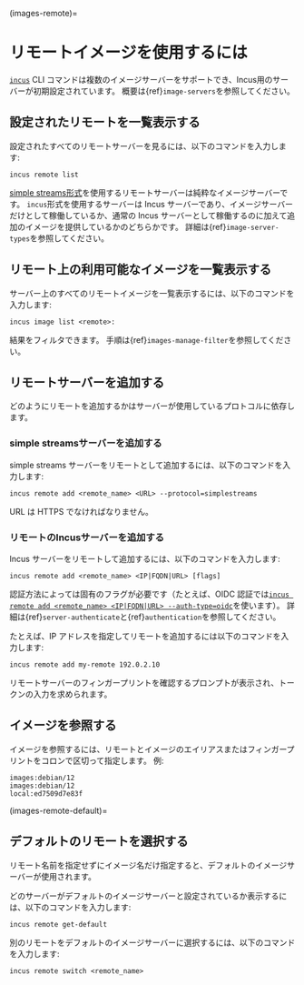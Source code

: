 (images-remote)=
# リモートイメージを使用するには

[`incus`](incus.md) CLI コマンドは複数のイメージサーバーをサポートでき、Incus用のサーバーが初期設定されています。
概要は{ref}`image-servers`を参照してください。

## 設定されたリモートを一覧表示する

<!-- Include start list remotes -->
設定されたすべてのリモートサーバーを見るには、以下のコマンドを入力します:

    incus remote list

[simple streams形式](https://git.launchpad.net/simplestreams/tree/)を使用するリモートサーバーは純粋なイメージサーバーです。
`incus`形式を使用するサーバーは Incus サーバーであり、イメージサーバーだけとして稼働しているか、通常の Incus サーバーとして稼働するのに加えて追加のイメージを提供しているかのどちらかです。
詳細は{ref}`image-server-types`を参照してください。
<!-- Include end list remotes -->

## リモート上の利用可能なイメージを一覧表示する

サーバー上のすべてのリモートイメージを一覧表示するには、以下のコマンドを入力します:

    incus image list <remote>:

結果をフィルタできます。
手順は{ref}`images-manage-filter`を参照してください。

## リモートサーバーを追加する

どのようにリモートを追加するかはサーバーが使用しているプロトコルに依存します。

### simple streamsサーバーを追加する

simple streams サーバーをリモートとして追加するには、以下のコマンドを入力します:

    incus remote add <remote_name> <URL> --protocol=simplestreams

URL は HTTPS でなければなりません。

### リモートのIncusサーバーを追加する

<!-- Include start add remotes -->
Incus サーバーをリモートして追加するには、以下のコマンドを入力します:

    incus remote add <remote_name> <IP|FQDN|URL> [flags]

認証方法によっては固有のフラグが必要です（たとえば、OIDC 認証では[`incus remote add <remote_name> <IP|FQDN|URL> --auth-type=oidc`](incus_remote_add.md)を使います）。
詳細は{ref}`server-authenticate`と{ref}`authentication`を参照してください。

たとえば、IP アドレスを指定してリモートを追加するには以下のコマンドを入力します:

    incus remote add my-remote 192.0.2.10

リモートサーバーのフィンガープリントを確認するプロンプトが表示され、トークンの入力を求められます。
<!-- Include end add remotes -->

## イメージを参照する

イメージを参照するには、リモートとイメージのエイリアスまたはフィンガープリントをコロンで区切って指定します。
例:

    images:debian/12
    images:debian/12
    local:ed7509d7e83f

(images-remote-default)=
## デフォルトのリモートを選択する

リモート名前を指定せずにイメージ名だけ指定すると、デフォルトのイメージサーバーが使用されます。

どのサーバーがデフォルトのイメージサーバーと設定されているか表示するには、以下のコマンドを入力します:

    incus remote get-default

別のリモートをデフォルトのイメージサーバーに選択するには、以下のコマンドを入力します:

    incus remote switch <remote_name>
